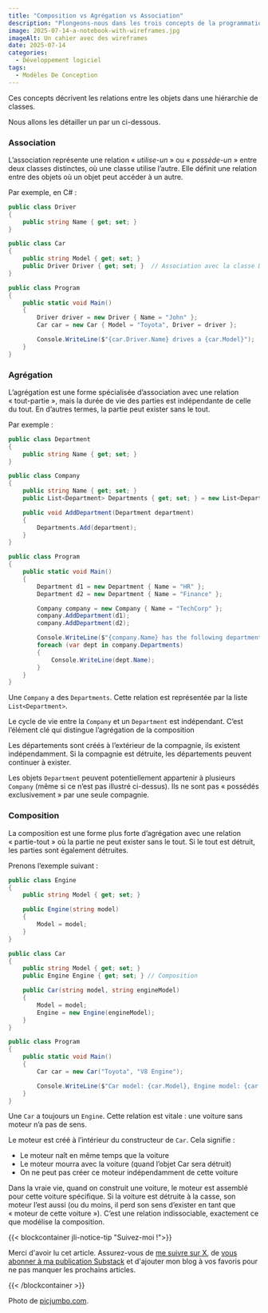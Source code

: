 ```yaml
---
title: "Composition vs Agrégation vs Association"
description: "Plongeons-nous dans les trois concepts de la programmation orientée objet."
image: 2025-07-14-a-notebook-with-wireframes.jpg
imageAlt: Un cahier avec des wireframes
date: 2025-07-14
categories:
  - Développement logiciel
tags:
  - Modèles De Conception
---
```


Ces concepts décrivent les relations entre les objets dans une hiérarchie de classes.

Nous allons les détailler un par un ci-dessous.

### Association

L’association représente une relation « *utilise-un* » ou « *possède-un* » entre deux classes distinctes, où une classe utilise l’autre. Elle définit une relation entre des objets où un objet peut accéder à un autre.

Par exemple, en C# :

```csharp
public class Driver
{
    public string Name { get; set; }
}

public class Car
{
    public string Model { get; set; }
    public Driver Driver { get; set; }  // Association avec la classe Driver
}

public class Program
{
    public static void Main()
    {
        Driver driver = new Driver { Name = "John" };
        Car car = new Car { Model = "Toyota", Driver = driver };

        Console.WriteLine($"{car.Driver.Name} drives a {car.Model}");
    }
}
```

### Agrégation

L’agrégation est une forme spécialisée d’association avec une relation « tout-partie », mais la durée de vie des parties est indépendante de celle du tout. En d’autres termes, la partie peut exister sans le tout.

Par exemple :

```csharp
public class Department
{
    public string Name { get; set; }
}

public class Company
{
    public string Name { get; set; }
    public List<Department> Departments { get; set; } = new List<Department>(); // Aggregation

    public void AddDepartment(Department department)
    {
        Departments.Add(department);
    }
}

public class Program
{
    public static void Main()
    {
        Department d1 = new Department { Name = "HR" };
        Department d2 = new Department { Name = "Finance" };

        Company company = new Company { Name = "TechCorp" };
        company.AddDepartment(d1);
        company.AddDepartment(d2);

        Console.WriteLine($"{company.Name} has the following departments:");
        foreach (var dept in company.Departments)
        {
            Console.WriteLine(dept.Name);
        }
    }
}
```

Une `Company` a des `Departments`. Cette relation est représentée par la liste `List<Department>`.

Le cycle de vie entre la `Company` et un `Department` est indépendant.
C’est l’élément clé qui distingue l’agrégation de la composition

Les départements sont créés à l’extérieur de la compagnie, ils existent indépendamment. Si la compagnie est détruite, les départements peuvent continuer à exister.

Les objets `Department` peuvent potentiellement appartenir à plusieurs `Company` (même si ce n’est pas illustré ci-dessus). Ils ne sont pas « possédés exclusivement » par une seule compagnie.

### Composition

La composition est une forme plus forte d’agrégation avec une relation « partie-tout » où la partie ne peut exister sans le tout. Si le tout est détruit, les parties sont également détruites.

Prenons l’exemple suivant :

```csharp
public class Engine
{
    public string Model { get; set; }

    public Engine(string model)
    {
        Model = model;
    }
}

public class Car
{
    public string Model { get; set; }
    public Engine Engine { get; set; } // Composition

    public Car(string model, string engineModel)
    {
        Model = model;
        Engine = new Engine(engineModel);
    }
}

public class Program
{
    public static void Main()
    {
        Car car = new Car("Toyota", "V8 Engine");

        Console.WriteLine($"Car model: {car.Model}, Engine model: {car.Engine.Model}");
    }
}
```

Une `Car` a toujours un `Engine`.
Cette relation est vitale : une voiture sans moteur n’a pas de sens.

Le moteur est créé à l’intérieur du constructeur de `Car`. Cela signifie :

- Le moteur naît en même temps que la voiture
- Le moteur mourra avec la voiture (quand l’objet Car sera détruit)
- On ne peut pas créer ce moteur indépendamment de cette voiture

Dans la vraie vie, quand on construit une voiture, le moteur est assemblé pour cette voiture spécifique. Si la voiture est détruite à la casse, son moteur l’est aussi (ou du moins, il perd son sens d’exister en tant que « moteur de cette voiture »). C’est une relation indissociable, exactement ce que modélise la composition.

{{< blockcontainer jli-notice-tip "Suivez-moi !">}}

Merci d'avoir lu cet article. Assurez-vous de [me suivre sur X](https://x.com/LitzlerJeremie), de [vous abonner à ma publication Substack](https://iamjeremie.substack.com/) et d'ajouter mon blog à vos favoris pour ne pas manquer les prochains articles.

{{< /blockcontainer >}}

Photo de [picjumbo.com](https://www.pexels.com/photo/notebook-beside-the-iphone-on-table-196644/).
